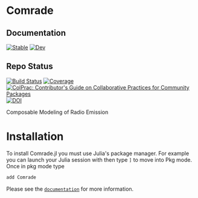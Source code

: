 # Comrade

## Documentation
[![Stable](https://img.shields.io/badge/docs-stable-blue.svg)](https://ptiede.github.io/Comrade.jl/stable/)
[![Dev](https://img.shields.io/badge/docs-dev-blue.svg)](https://ptiede.github.io/Comrade.jl/latest/)
## Repo Status
[![Build Status](https://github.com/ptiede/Comrade.jl/workflows/CI/badge.svg)](https://github.com/ptiede/Comrade.jl/actions)
[![Coverage](https://codecov.io/gh/ptiede/Comrade.jl/branch/main/graph/badge.svg)](https://codecov.io/gh/ptiede/Comrade.jl)
[![ColPrac: Contributor's Guide on Collaborative Practices for Community Packages](https://img.shields.io/badge/ColPrac-Contributor's%20Guide-blueviolet)](https://github.com/SciML/ColPrac)
[![DOI](https://joss.theoj.org/papers/10.21105/joss.04457/status.svg)](https://doi.org/10.21105/joss.04457)


Composable Modeling of Radio Emission

# Installation
To install Comrade.jl you must use Julia's package manager. For example you can launch your Julia session with then type `]` to move into Pkg mode. Once in pkg mode type
```julia
add Comrade
```

Please see the [`documentation`](https://ptiede.github.io/Comrade.jl/stable/) for more information.

